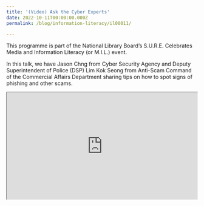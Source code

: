 ```yaml
---
title: '(Video) Ask the Cyber Experts'
date: 2022-10-11T00:00:00.000Z
permalink: /blog/information-literacy/il00011/

---
```


This programme is part of the National Library Board’s S.U.R.E. Celebrates Media and Information Literacy (or M.I.L.) event.

 In this talk, we have Jason Chng from Cyber Security Agency and Deputy Superintendent of Police (DSP) Lim Kok Seong from Anti-Scam Command of the Commercial Affairs Department sharing tips on how to spot signs of phishing and other scams.

<style>.embed-container { position: relative; padding-bottom: 56.25%; height: 0; overflow: hidden; max-width: 100%; } .embed-container iframe, .embed-container object, .embed-container embed { position: absolute; top: 0; left: 0; width: 100%; height: 100%; }</style><div class='embed-container'>
<iframe src="https://nlb.ap.panopto.com/Panopto/Pages/Embed.aspx?id=21bd0452-790b-4b9e-9b5a-af34006c33c7&autoplay=false&offerviewer=false&showtitle=true&showbrand=true&start=0&interactivity=all" height="405" width="720" style="border: 1px solid #464646;" allowfullscreen allow="autoplay"></iframe></div>

